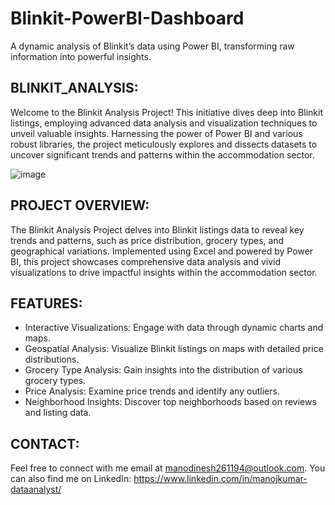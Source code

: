 # Blinkit-PowerBI-Dashboard
 A dynamic analysis of Blinkit’s data using Power BI, transforming raw information into powerful insights.

## BLINKIT_ANALYSIS:

Welcome to the Blinkit Analysis Project! This initiative dives deep into Blinkit listings, employing advanced data analysis and visualization techniques to unveil valuable insights. Harnessing the power of Power BI and various robust libraries, the project meticulously explores and dissects datasets to uncover significant trends and patterns within the accommodation sector.

![image](https://github.com/user-attachments/assets/c08d034f-3198-4ed4-b149-5182d4c7d18c)

## PROJECT OVERVIEW:

The Blinkit Analysis Project delves into Blinkit listings data to reveal key trends and patterns, such as price distribution, grocery types, and geographical variations. Implemented using Excel and powered by Power BI, this project showcases comprehensive data analysis and vivid visualizations to drive impactful insights within the accommodation sector.

## FEATURES:

- Interactive Visualizations: Engage with data through dynamic charts and maps.
- Geospatial Analysis: Visualize Blinkit listings on maps with detailed price distributions.
- Grocery Type Analysis: Gain insights into the distribution of various grocery types.
- Price Analysis: Examine price trends and identify any outliers.
- Neighborhood Insights: Discover top neighborhoods based on reviews and listing data.

## CONTACT:
Feel free to connect with me email at manodinesh261194@outlook.com. 
You can also find me on LinkedIn: https://www.linkedin.com/in/manojkumar-dataanalyst/
